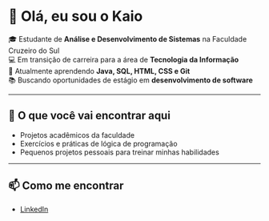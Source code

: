 # 👋 Olá, eu sou o Kaio

🎓 Estudante de **Análise e Desenvolvimento de Sistemas** na Faculdade Cruzeiro do Sul  
💻 Em transição de carreira para a área de **Tecnologia da Informação**  
🚀 Atualmente aprendendo **Java, SQL, HTML, CSS e Git**  
📚 Buscando oportunidades de estágio em **desenvolvimento de software**

---

## 🌱 O que você vai encontrar aqui
- Projetos acadêmicos da faculdade  
- Exercícios e práticas de lógica de programação  
- Pequenos projetos pessoais para treinar minhas habilidades  

---

## 📫 Como me encontrar
- [LinkedIn](https://www.linkedin.com/in/kaio-herculano-3a6212381/)  
